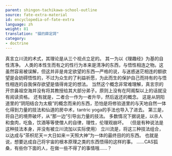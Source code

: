 ```yaml
---
parent: shingon-tachikawa-school-outline
source: fate-extra-material
id: encyclopedia-of-fate-extra
language: zh
weight: 81
translation: "貓的薛定諤"
category:
- doctrine
---
```


真言立川流的术式，其理论是从三个视点立足的。
其一为以《理趣经》为基的自性清净。
人类的本性生而有之的性行为本来是清净的东西，与悟性相连之物。这虽然容易被误解，但这并非是肯定欲望的东西—严格的说，与迷惑迷茫相连的额欲望是会妨碍悟性的，不过为众生的了利益祈愿，为此而生的保护自己而持有的与悟性相连的自我保存欲望是值得肯定的想法。
当然这个概念非常难理解，真言宗的开宗鼻祖空海并没有将其教授给其大部分弟子。原则上没有在阿阁梨以上的话就没有阅读资格。
还有就是，二者合一作为一者升华，然后返还的概念。
这是从阴阳道里的“阴阳结合为太极”的概念而来的东西，恐怕是将修验道里的与天地自然一体化得到力量的技法和仙道的房中术，tantric yoga的手法也导入了进去。
第三是，将自己的境界破坏，从“那一边”引导出力量的技法。
多数情况下据说是，以杀人和食肉，吃鱼，饮酒等等使僧人的自律，理性，伦理观崩坏。
（但是有种说法是这种技法本身，并没有被立川流加以实际使用）
立川流是，将这三种技法组合，以达成与“茶枳尼天＝大日如来＝天照大神”为一体的最终目的的东西。
也就是说，想要达成自己将宇宙的根本原理之类的东西悟得的这样的事。
……CAS狐桑，有些你下面的人，在做一些不得了的事情哦……？
